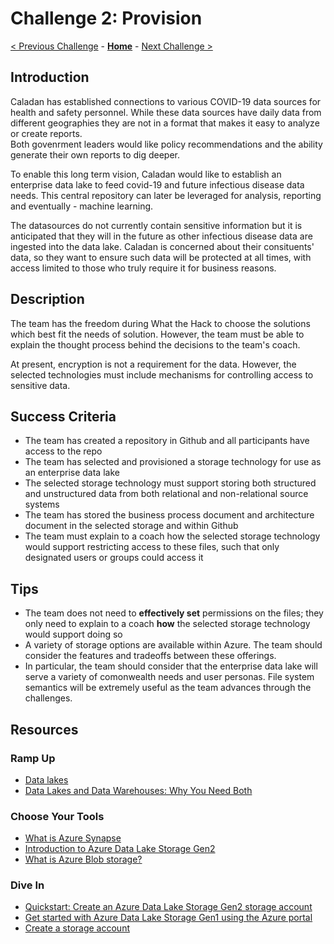 # Challenge 2: Provision

[< Previous Challenge](./00-Background.md) - **[Home](../README.md)** - [Next Challenge >](./02-CloudIngest.md)

## Introduction

Caladan has established connections to various COVID-19 data sources for health and safety personnel.
While these data sources have daily data from different geographies they are not in a format that makes it easy
to analyze or create reports.  
Both govenrment leaders would like policy recommendations and the ability generate their own reports to dig deeper.

To enable this long term vision, Caladan would like to establish
an enterprise data lake to feed covid-19 and future infectious disease data needs.
This central repository can later be leveraged for
analysis, reporting and eventually - machine learning.

The datasources do not currently contain sensitive information but it is anticipated that they will in the future as other infectious disease data are ingested into the data lake. 
Caladan is concerned about their consituents' data,
so they want to ensure such data will be protected at all times,
with access limited to those who truly require it for business reasons.

## Description

The team has the freedom during What the Hack to choose the solutions which best fit the needs of solution.
However, the team must be able to explain the thought process behind the decisions to the team's coach.

At present, encryption is not a requirement for the data.
However, the selected technologies must include mechanisms
for controlling access to sensitive data.

## Success Criteria

- The team has created a repository in Github and all participants have access to the repo
- The team has selected and provisioned a storage technology for use as an enterprise data lake
- The selected storage technology must support storing both structured and unstructured data
from both relational and non-relational source systems
- The team has stored the business process document and architecture document in the selected storage and within Github
- The team must explain to a coach how the selected storage technology would support restricting access
to these files, such that only designated users or groups could access it

## Tips

- The team does not need to **effectively set** permissions on the files;
they only need to explain to a coach **how** the selected storage technology would support doing so
- A variety of storage options are available within Azure.
The team should consider the features and tradeoffs between these offerings.
- In particular, the team should consider that the enterprise data lake will serve
a variety of comonwealth needs and user personas.
File system semantics will be extremely useful as the team advances through the challenges.

## Resources

### Ramp Up

- [Data lakes](https://docs.microsoft.com/en-us/azure/architecture/data-guide/scenarios/data-lake)
- [Data Lakes and Data Warehouses: Why You Need Both](https://www.arcadiadata.com/blog/data-lakes-and-data-warehouses-why-you-need-both/)

### Choose Your Tools
- [What is Azure Synapse](https://docs.microsoft.com/en-us/azure/synapse-analytics/overview-what-is)
- [Introduction to Azure Data Lake Storage Gen2](https://docs.microsoft.com/en-us/azure/storage/blobs/data-lake-storage-introduction)
- [What is Azure Blob storage?](https://docs.microsoft.com/en-us/azure/storage/blobs/storage-blobs-overview)

### Dive In

- [Quickstart: Create an Azure Data Lake Storage Gen2 storage account](https://docs.microsoft.com/en-us/azure/storage/blobs/data-lake-storage-quickstart-create-account)
- [Get started with Azure Data Lake Storage Gen1 using the Azure portal](https://docs.microsoft.com/en-us/azure/data-lake-store/data-lake-store-get-started-portal)
- [Create a storage account](https://docs.microsoft.com/en-us/azure/storage/common/storage-quickstart-create-account?toc=%2Fazure%2Fstorage%2Fblobs%2Ftoc.json&tabs=azure-portal)
